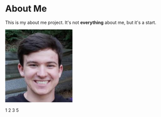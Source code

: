 # About Me

This is my about me project. It's not **everything** about me, but it's a start.

![Picture of Ryan](ryan.jpeg)

1
2
3
5